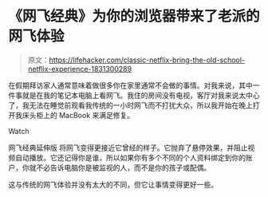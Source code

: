 # 《网飞经典》为你的浏览器带来了老派的网飞体验

> 原文：<https://lifehacker.com/classic-netflix-bring-the-old-school-netflix-experience-1831300289>

在假期拜访家人通常意味着做很多你在家里通常不会做的事情。对我来说，其中一件事就是在我的笔记本电脑上看网飞。我住的房间没有电视，客厅对我来说太中心了，我无法在睡觉前观看我传统的一小时网飞而不打扰大众，所以我开始在晚上打开我床头柜上的 MacBook 来满足修复。

Watch

网飞经典延伸版 将网飞变得更接近它曾经的样子。它抛弃了悬停效果，并阻止视频自动播放。它还记得你是谁，所以如果你有多个不同的个人资料绑定到你的账户，你就不必告诉电脑你是被监视的人，而不是你的孩子或配偶。

这与传统的网飞体验并没有太大的不同，但它让事情变得更好一些。